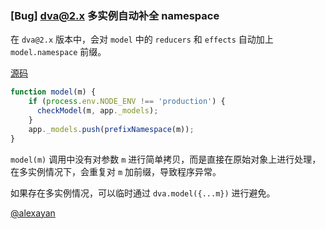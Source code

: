 ### [Bug] dva@2.x 多实例自动补全 namespace

在 `dva@2.x` 版本中，会对 `model` 中的 `reducers` 和 `effects` 自动加上 `model.namespace` 前缀。

[源码](https://github.com/dvajs/dva/blob/master/packages/dva-core/src/index.js#L58)

```javascript
function model(m) {
    if (process.env.NODE_ENV !== 'production') {
      checkModel(m, app._models);
    }
    app._models.push(prefixNamespace(m));
}
```

`model(m)` 调用中没有对参数 `m` 进行简单拷贝，而是直接在原始对象上进行处理，在多实例情况下，会重复对 `m` 加前缀，导致程序异常。

如果存在多实例情况，可以临时通过 `dva.model({...m})` 进行避免。

[@alexayan](github.com/alexayan)